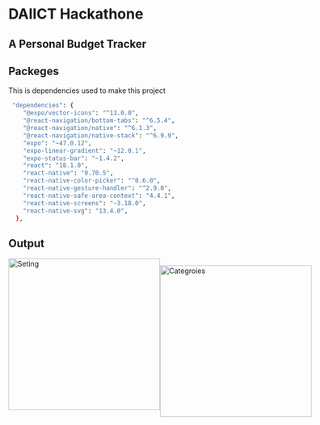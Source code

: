 # DAIICT Hackathone
## A Personal Budget Tracker

## Packeges

This is dependencies used to make this project

```bash
 "dependencies": {
    "@expo/vector-icons": "^13.0.0",
    "@react-navigation/bottom-tabs": "^6.5.4",
    "@react-navigation/native": "^6.1.3",
    "@react-navigation/native-stack": "^6.9.9",
    "expo": "~47.0.12",
    "expo-linear-gradient": "~12.0.1",
    "expo-status-bar": "~1.4.2",
    "react": "18.1.0",
    "react-native": "0.70.5",
    "react-native-color-picker": "^0.6.0",
    "react-native-gesture-handler": "^2.9.0",
    "react-native-safe-area-context": "4.4.1",
    "react-native-screens": "~3.18.0",
    "react-native-svg": "13.4.0",
  },
```

## Output 

<div style="display:flex"><img style="border-radius:30;" width="300" alt="Seting" src="https://user-images.githubusercontent.com/74901469/216751177-a207ab39-e5bd-42c2-88c4-0b3cf3480525.png">


<img style="border-radius:30" width="300" alt="Categroies" src="https://user-images.githubusercontent.com/74901469/216751212-bb63ffb4-4208-48ec-b87d-9336e715646e.png"></div>


